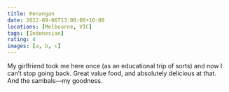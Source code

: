 ```yaml
---
title: Kenangan
date: 2022-09-06T13:00:00+10:00
locations: [Melbourne, VIC]
tags: [Indonesian]
rating: 4
images: [a, b, c]
---
```


My girlfriend took me here once (as an educational trip of sorts) and now I can’t stop going back. Great value food, and absolutely delicious at that. And the sambals—my goodness.